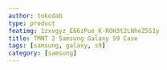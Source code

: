 ```yaml
---
author: tokodab
type: product
featimg: 1zxvgyz_E66zPue_K-ROH3t2LNheZSS1y
title: TMNT 2 Samsung Galaxy S9 Case
tags: [samsung, galaxy, s9]
category: [samsung]
---
```

